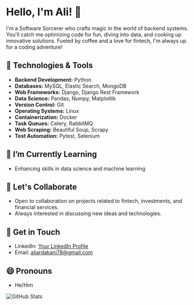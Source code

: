 <!--
**ali-ardakani/ali-ardakani** is a ✨ _special_ ✨ repository because its `README.md` (this file) appears on your GitHub profile.

Here are some ideas to get you started:

- 🔭 I’m currently working on ...
- 🌱 I’m currently learning ...
- 👯 I’m looking to collaborate on ...
- 🤔 I’m looking for help with ...
- 💬 Ask me about ...
- 📫 How to reach me: ...
- 😄 Pronouns: ...
- ⚡ Fun fact: ...
-->
# Hello, I'm Ali! 👋

I'm a Software Sorcerer who crafts magic in the world of backend systems. You'll catch me optimizing code for fun, diving into data, and cooking up innovative solutions. Fueled by coffee and a love for fintech, I'm always up for a coding adventure!

## 🔧 Technologies & Tools

- **Backend Development:** Python
- **Databases:** MySQL, Elastic Search, MongoDB
- **Web Frameworks:** Django, Django Rest Framework
- **Data Science:** Pandas, Numpy, Matplotlib
- **Version Control:** Git
- **Operating Systems:** Linux
- **Containerization:** Docker
- **Task Queues:** Celery, RabbitMQ
- **Web Scraping:** Beautiful Soup, Scrapy
- **Test Automation:** Pytest, Selenium

## 🌱 I’m Currently Learning

- Enhancing skills in data science and machine learning

## 👯 Let's Collaborate

- Open to collaboration on projects related to fintech, investments, and financial services.
- Always interested in discussing new ideas and technologies.

## 💬 Get in Touch

- LinkedIn: [Your LinkedIn Profile](https://www.linkedin.com/in/ali-ardakani/)
- Email: aliardakani78@gmail.com

## 😄 Pronouns

- He/Him

![GitHub Stats](https://github-readme-stats.vercel.app/api?username=ali-ardakani&show_icons=true)
